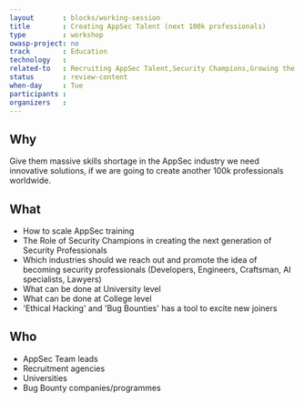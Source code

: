 ```yaml
---
layout       : blocks/working-session
title        : Creating AppSec Talent (next 100k professionals)
type         : workshop
owasp-project: no
track        : Education
technology   :
related-to   : Recruiting AppSec Talent,Security Champions,Growing the AppSec Industry,Creating AppSec Teams
status       : review-content
when-day     : Tue
participants :
organizers   :
---
```


## Why

Give them massive skills shortage in the AppSec industry we need innovative solutions, if we are going to create another 100k professionals worldwide.

## What

 - How to scale AppSec training
 - The Role of Security Champions in creating the next generation of Security Professionals
 - Which industries should we reach out and promote the idea of becoming security professionals (Developers, Engineers, Craftsman, AI specialists, Lawyers)
 - What can be done at University level
 - What can be done at College level
 - 'Ethical Hacking' and 'Bug Bounties' has a tool to excite new joiners

## Who

 - AppSec Team leads
 - Recruitment agencies
 - Universities
 - Bug Bounty companies/programmes